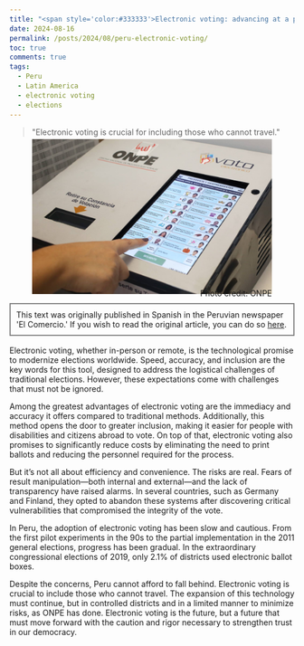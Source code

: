```yaml
---
title: "<span style='color:#333333'>Electronic voting: advancing at a prudent pace</span>"
date: 2024-08-16
permalink: /posts/2024/08/peru-electronic-voting/
toc: true
comments: true
tags:
  - Peru
  - Latin America
  - electronic voting
  - elections
---
```

> "Electronic voting is crucial for including those who cannot travel."

<div style="text-align: center;">
  <figure style="display: inline-block; text-align: center; margin-top: -10px;">
    <img src="/images/electronic_voting.jpg" style="display: block;">
    <figcaption style="margin-top: -10px; text-align: right;">Photo credit: ONPE</figcaption>
  </figure>
</div>
<div style="border: 2px solid grey; padding: 10px; margin-top: -5px; margin-bottom: 0px;">
This text was originally published in Spanish in the Peruvian newspaper 'El Comercio.' If you wish to read the original article, you can do so <a href="https://elcomercio.pe/opinion/colaboradores/cara-y-sello-se-debe-implementar-el-voto-electronico-en-el-peru-cristhian-jaramillo-erik-iriarte-ahon-noticia/?ref=ecr">here</a>.
</div>
<br>
Electronic voting, whether in-person or remote, is the technological promise to modernize elections worldwide. Speed, accuracy, and inclusion are the key words for this tool, designed to address the logistical challenges of traditional elections. However, these expectations come with challenges that must not be ignored.

Among the greatest advantages of electronic voting are the immediacy and accuracy it offers compared to traditional methods. Additionally, this method opens the door to greater inclusion, making it easier for people with disabilities and citizens abroad to vote. On top of that, electronic voting also promises to significantly reduce costs by eliminating the need to print ballots and reducing the personnel required for the process.

But it’s not all about efficiency and convenience. The risks are real. Fears of result manipulation—both internal and external—and the lack of transparency have raised alarms. In several countries, such as Germany and Finland, they opted to abandon these systems after discovering critical vulnerabilities that compromised the integrity of the vote.

In Peru, the adoption of electronic voting has been slow and cautious. From the first pilot experiments in the 90s to the partial implementation in the 2011 general elections, progress has been gradual. In the extraordinary congressional elections of 2019, only 2.1% of districts used electronic ballot boxes.

Despite the concerns, Peru cannot afford to fall behind. Electronic voting is crucial to include those who cannot travel. The expansion of this technology must continue, but in controlled districts and in a limited manner to minimize risks, as ONPE has done. Electronic voting is the future, but a future that must move forward with the caution and rigor necessary to strengthen trust in our democracy.